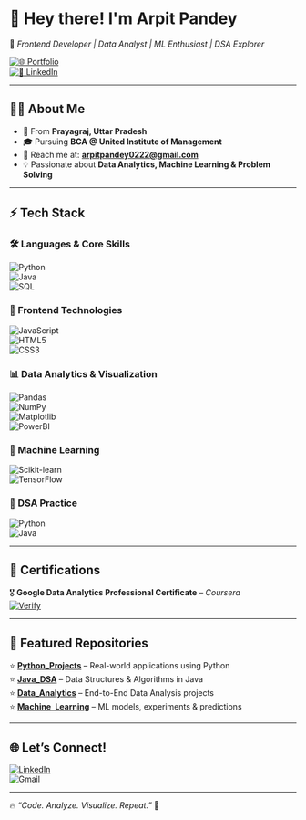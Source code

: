 # 👋 Hey there! I'm **Arpit Pandey**  

🚀 *Frontend Developer | Data Analyst | ML Enthusiast | DSA Explorer*  

[![🌐 Portfolio](https://img.shields.io/badge/🌐-Portfolio-4CAF50?style=for-the-badge&logo=google-chrome&logoColor=white)](https://arpit0111.github.io/My_Portfolio/)  
[![💼 LinkedIn](https://img.shields.io/badge/💼-LinkedIn-0A66C2?style=for-the-badge&logo=linkedin&logoColor=white)](https://www.linkedin.com/in/arpit-pandey-901a2a271)  

---

## 🧑‍💻 About Me  
- 📍 From **Prayagraj, Uttar Pradesh**  
- 🎓 Pursuing **BCA @ United Institute of Management**  
- 📧 Reach me at: **arpitpandey0222@gmail.com**  
- 💡 Passionate about **Data Analytics, Machine Learning & Problem Solving**  

---

## ⚡ Tech Stack  

### 🛠 Languages & Core Skills  
![Python](https://img.shields.io/badge/-Python-3776AB?style=for-the-badge&logo=python&logoColor=white)  
![Java](https://img.shields.io/badge/-Java-007396?style=for-the-badge&logo=java&logoColor=white)  
![SQL](https://img.shields.io/badge/-SQL-4479A1?style=for-the-badge&logo=postgresql&logoColor=white)  

### 🎨 Frontend Technologies  
![JavaScript](https://img.shields.io/badge/-JavaScript-F7DF1E?style=for-the-badge&logo=javascript&logoColor=black)  
![HTML5](https://img.shields.io/badge/-HTML5-E34F26?style=for-the-badge&logo=html5&logoColor=white)  
![CSS3](https://img.shields.io/badge/-CSS3-1572B6?style=for-the-badge&logo=css3&logoColor=white)  

### 📊 Data Analytics & Visualization  
![Pandas](https://img.shields.io/badge/-Pandas-150458?style=for-the-badge&logo=pandas&logoColor=white)  
![NumPy](https://img.shields.io/badge/-NumPy-013243?style=for-the-badge&logo=numpy&logoColor=white)  
![Matplotlib](https://img.shields.io/badge/-Matplotlib-11557c?style=for-the-badge&logo=plotly&logoColor=white)  
![PowerBI](https://img.shields.io/badge/-PowerBI-F2C811?style=for-the-badge&logo=powerbi&logoColor=black)  

### 🤖 Machine Learning  
![Scikit-learn](https://img.shields.io/badge/-Scikit--Learn-F7931E?style=for-the-badge&logo=scikit-learn&logoColor=white)  
![TensorFlow](https://img.shields.io/badge/-TensorFlow-FF6F00?style=for-the-badge&logo=tensorflow&logoColor=white)  

### 📐 DSA Practice  
![Python](https://img.shields.io/badge/-Python-3776AB?style=for-the-badge&logo=python&logoColor=white)  
![Java](https://img.shields.io/badge/-Java-007396?style=for-the-badge&logo=java&logoColor=white)  

---

## 📜 Certifications  
🎖 **Google Data Analytics Professional Certificate** – *Coursera*  
[![Verify](https://img.shields.io/badge/-Verify_on_Coursera-0056D2?style=for-the-badge&logo=coursera&logoColor=white)](https://coursera.org/verify/professional-cert/V4Q4OGCIOKHP)  

---

## 📌 Featured Repositories  
⭐ [**Python_Projects**](#) – Real-world applications using Python  
⭐ [**Java_DSA**](#) – Data Structures & Algorithms in Java  
⭐ [**Data_Analytics**](#) – End-to-End Data Analysis projects  
⭐ [**Machine_Learning**](#) – ML models, experiments & predictions  

---

## 🌐 Let’s Connect!  
[![LinkedIn](https://img.shields.io/badge/-LinkedIn_Profile-0A66C2?style=for-the-badge&logo=linkedin&logoColor=white)](https://www.linkedin.com/in/arpit-pandey-901a2a271)  
[![Gmail](https://img.shields.io/badge/-Email_Me-D14836?style=for-the-badge&logo=gmail&logoColor=white)](mailto:arpitpandey0222@gmail.com)  

---

🔥 *“Code. Analyze. Visualize. Repeat.”* 🚀
